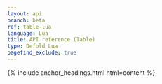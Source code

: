 ```yaml
---
layout: api
branch: beta
ref: table-lua
language: Lua
title: API reference (Table)
type: Defold Lua
pagefind_exclude: true
---
```

{% include anchor_headings.html html=content %}